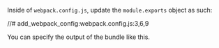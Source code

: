 Inside of `webpack.config.js`, update the `module.exports` object as such:

//# add_webpack_config:webpack.config.js:3,6,9

You can specify the output of the bundle like this.
